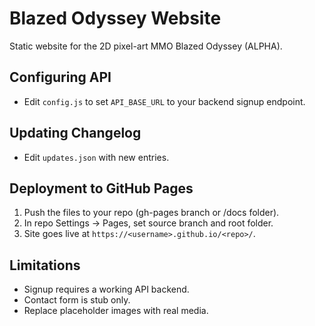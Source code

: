 # Blazed Odyssey Website

Static website for the 2D pixel-art MMO Blazed Odyssey (ALPHA).

## Configuring API
- Edit `config.js` to set `API_BASE_URL` to your backend signup endpoint.

## Updating Changelog
- Edit `updates.json` with new entries.

## Deployment to GitHub Pages
1. Push the files to your repo (gh-pages branch or /docs folder).
2. In repo Settings → Pages, set source branch and root folder.
3. Site goes live at `https://<username>.github.io/<repo>/`.

## Limitations
- Signup requires a working API backend.
- Contact form is stub only.
- Replace placeholder images with real media.
